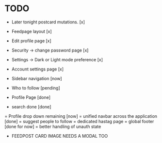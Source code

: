# TODO

- Later tonight postcard mutations. [x]

- Feedpage layout [x]
- Edit profile page [x]
- Security -> change password page [x]
- Settings -> Dark or Light mode preference [x]
- Account settings page [x]
- Sidebar navigation [now]
- Who to follow [pending]
- Profile Page [done]
- search done [done]

= Profile drop down remaining [now]
= unified navbar across the application [done]
= suggest people to follow
= dedicated hastag page
= global footer [done for now]
= better handling of unauth state

- FEEDPOST CARD IMAGE NEEDS A MODAL TOO
